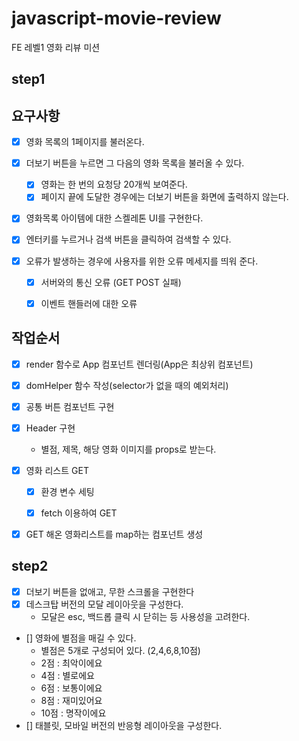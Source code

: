 # javascript-movie-review

FE 레벨1 영화 리뷰 미션


## step1

## 요구사항

- [x] 영화 목록의 1페이지를 불러온다.

- [x] 더보기 버튼을 누르면 그 다음의 영화 목록을 불러올 수 있다.

  - [x] 영화는 한 번의 요청당 20개씩 보여준다.
  - [x] 페이지 끝에 도달한 경우에는 더보기 버튼을 화면에 출력하지 않는다.

- [x] 영화목록 아이템에 대한 스켈레톤 UI를 구현한다.

- [x] 엔터키를 누르거나 검색 버튼을 클릭하여 검색할 수 있다.

- [x] 오류가 발생하는 경우에 사용자를 위한 오류 메세지를 띄워 준다.
  - [x] 서버와의 통신 오류 (GET POST 실패)
  - [x] 이벤트 핸들러에 대한 오류


## 작업순서

- [x] render 함수로 App 컴포넌트 렌더링(App은 최상위 컴포넌트)
- [x] domHelper 함수 작성(selector가 없을 때의 예외처리)
- [x] 공통 버튼 컴포넌트 구현

- [x] Header 구현

  - 별점, 제목, 해당 영화 이미지를 props로 받는다.

- [x] 영화 리스트 GET

  - [x] 환경 변수 세팅
  - [x] fetch 이용하여 GET


- [x] GET 해온 영화리스트를 map하는 컴포넌트 생성

## step2

- [x] 더보기 버튼을 없애고, 무한 스크롤을 구현한다
- [x] 데스크탑 버전의 모달 레이아웃을 구성한다.
  - 모달은 esc, 백드롭 클릭 시 닫히는 등 사용성을 고려한다.
- [] 영화에 별점을 매길 수 있다.
  - 별점은 5개로 구성되어 있다. (2,4,6,8,10점)
  - 2점 : 최악이에요
  - 4점 : 별로에요
  - 6점 : 보통이에요
  - 8점 : 재미있어요
  - 10점 : 명작이에요
- [] 태블릿, 모바일 버전의 반응형 레이아웃을 구성한다.



